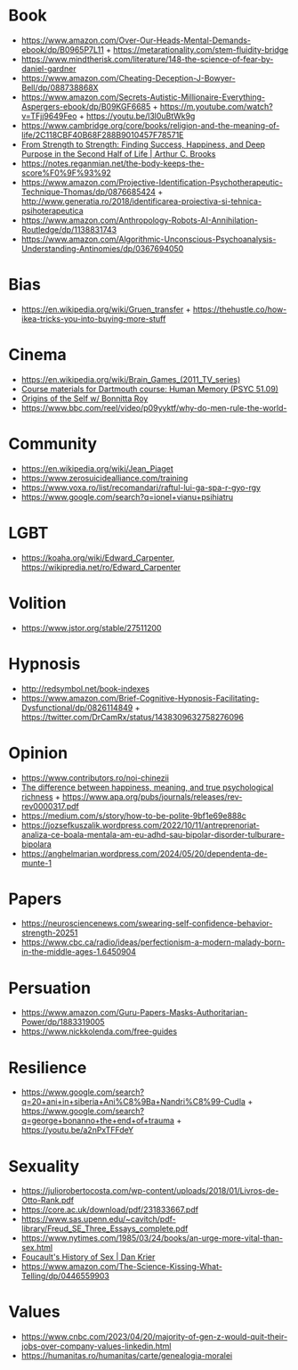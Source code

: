 # Book

- https://www.amazon.com/Over-Our-Heads-Mental-Demands-ebook/dp/B0965P7L11 + https://metarationality.com/stem-fluidity-bridge
- https://www.mindtherisk.com/literature/148-the-science-of-fear-by-daniel-gardner
- https://www.amazon.com/Cheating-Deception-J-Bowyer-Bell/dp/088738868X
- https://www.amazon.com/Secrets-Autistic-Millionaire-Everything-Aspergers-ebook/dp/B09KGF6685 + https://m.youtube.com/watch?v=TFjj9649Feo + https://youtu.be/l3l0uBtWk9g
- https://www.cambridge.org/core/books/religion-and-the-meaning-of-life/2C118CBF40B68F288B9010457F78571E
- [From Strength to Strength: Finding Success, Happiness, and Deep Purpose in the Second Half of Life | Arthur C. Brooks](https://kirbyferguson.ck.page/posts/whelp-i-struck-a-nerve-folks)
- https://notes.reganmian.net/the-body-keeps-the-score%F0%9F%93%92
- https://www.amazon.com/Projective-Identification-Psychotherapeutic-Technique-Thomas/dp/0876685424 + http://www.generatia.ro/2018/identificarea-proiectiva-si-tehnica-psihoterapeutica
- https://www.amazon.com/Anthropology-Robots-AI-Annihilation-Routledge/dp/1138831743
- https://www.amazon.com/Algorithmic-Unconscious-Psychoanalysis-Understanding-Antinomies/dp/0367694050

# Bias

- https://en.wikipedia.org/wiki/Gruen_transfer + https://thehustle.co/how-ikea-tricks-you-into-buying-more-stuff

# Cinema

- https://en.wikipedia.org/wiki/Brain_Games_(2011_TV_series)
- [Course materials for Dartmouth course: Human Memory (PSYC 51.09)](https://github.com/ContextLab/human-memory)
- [Origins of the Self w/ Bonnitta Roy](https://m.youtube.com/playlist?list=PLoZ5e3aD_LuQoDMmjnQApeqDS00iMxHBz)
- https://www.bbc.com/reel/video/p09yyktf/why-do-men-rule-the-world-

# Community

- https://en.wikipedia.org/wiki/Jean_Piaget
- https://www.zerosuicidealliance.com/training
- https://www.voxa.ro/list/recomandari/raftul-lui-ga-spa-r-gyo-rgy
- https://www.google.com/search?q=ionel+vianu+psihiatru

# LGBT

- https://koaha.org/wiki/Edward_Carpenter, https://wikipredia.net/ro/Edward_Carpenter

# Volition

- https://www.jstor.org/stable/27511200

# Hypnosis

- http://redsymbol.net/book-indexes
- https://www.amazon.com/Brief-Cognitive-Hypnosis-Facilitating-Dysfunctional/dp/0826114849 + https://twitter.com/DrCamRx/status/1438309632758276096

# Opinion

- https://www.contributors.ro/noi-chinezii
- [The difference between happiness, meaning, and true psychological richness](https://twitter.com/Julian/status/1482506906102943745) + https://www.apa.org/pubs/journals/releases/rev-rev0000317.pdf
- https://medium.com/s/story/how-to-be-polite-9bf1e69e888c
- https://jozsefkuszalik.wordpress.com/2022/10/11/antreprenoriat-analiza-ce-boala-mentala-am-eu-adhd-sau-bipolar-disorder-tulburare-bipolara
- https://anghelmarian.wordpress.com/2024/05/20/dependenta-de-munte-1

# Papers

- https://neurosciencenews.com/swearing-self-confidence-behavior-strength-20251
- https://www.cbc.ca/radio/ideas/perfectionism-a-modern-malady-born-in-the-middle-ages-1.6450904

# Persuation

- https://www.amazon.com/Guru-Papers-Masks-Authoritarian-Power/dp/1883319005
- https://www.nickkolenda.com/free-guides

# Resilience

- https://www.google.com/search?q=20+ani+in+siberia+Ani%C8%9Ba+Nandri%C8%99-Cudla + https://www.google.com/search?q=george+bonanno+the+end+of+trauma + https://youtu.be/a2nPxTFFdeY

# Sexuality

- https://juliorobertocosta.com/wp-content/uploads/2018/01/Livros-de-Otto-Rank.pdf
- https://core.ac.uk/download/pdf/231833667.pdf
- https://www.sas.upenn.edu/~cavitch/pdf-library/Freud_SE_Three_Essays_complete.pdf
- https://www.nytimes.com/1985/03/24/books/an-urge-more-vital-than-sex.html
- [Foucault's History of Sex | Dan Krier](https://m.youtube.com/playlist?list=PLuHqxqWmJNcAuQ7QMMi5ItYnKJtYtNzaC)
- https://www.amazon.com/The-Science-Kissing-What-Telling/dp/0446559903

# Values

- https://www.cnbc.com/2023/04/20/majority-of-gen-z-would-quit-their-jobs-over-company-values-linkedin.html
- https://humanitas.ro/humanitas/carte/genealogia-moralei
